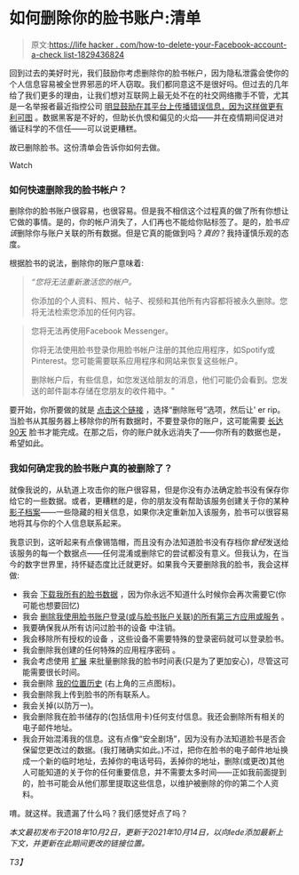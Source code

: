 # 如何删除你的脸书账户:清单

> 原文:[https://life hacker . com/how-to-delete-your-Facebook-account-a-check list-1829436824](https://lifehacker.com/how-to-delete-your-facebook-account-a-checklist-1829436824)

回到过去的美好时光，我们鼓励你考虑删除你的脸书帐户，因为隐私泄露会使你的个人信息容易被全世界邪恶的坏人窃取。我们都同意这不是很好吗。但过去的几年给了我们更多的理由，让我们想对互联网上最无处不在的社交网络撒手不管，尤其是一名举报者最近指控公司 [明显鼓励在其平台上传播错误信息，因为这样做更有利可图](https://fortune.com/2021/10/04/facebook-whistleblower-social-media-misinformation-hate-algorithm/) 。数据黑客是不好的，但助长仇恨和偏见的火焰——并在疫情期间促进对循证科学的不信任——可以说更糟糕。

故已删除脸书。这份清单会告诉你如何去做。

Watch

### 如何快速删除我的脸书帐户？

删除你的脸书账户很容易，也很容易。但是我不相信这个过程真的做了所有你想让它做的事情。是的，你的帐户消失了，人们再也不能给你贴标签了。是的，脸书*应该*删除你与账户关联的所有数据。但是它真的能做到吗？*真的*？我持谨慎乐观的态度。

根据脸书的说法，删除你的账户意味着:

> *“您将无法重新激活您的帐户。*
> 
> 你添加的个人资料、照片、帖子、视频和其他所有内容都将被永久删除。您将无法检索您添加的任何内容。

> 您将无法再使用Facebook Messenger。
> 
> 你将无法使用脸书登录你用脸书帐户注册的其他应用程序，如Spotify或Pinterest。您可能需要联系应用程序和网站来恢复这些帐户。
> 
> 删除帐户后，有些信息，如您发送给朋友的消息，他们可能仍会看到。您发送的邮件副本存储在您朋友的收件箱中。"

要开始，你所要做的就是 [点击这个链接](https://www.facebook.com/deactivate_delete_account) ，选择“删除账号”选项，然后让' er rip。当脸书从其服务器上移除你的所有数据时，不要登录你的账户，这可能需要 [长达90天](https://www.facebook.com/help/224562897555674) 脸书才能完成。在那之后，你的账户就永远消失了——你所有的数据也是，希望如此。

### 我如何确定我的脸书账户真的被删除了？

就像我说的，从轨道上攻击你的账户很容易，但是你没有办法确定脸书没有保存你给它的一些数据。或者，更糟糕的是，你的朋友没有帮助该服务创建关于你的某种 [影子档案](https://gizmodo.com/facebook-is-giving-advertisers-access-to-your-shadow-co-1828476051)——一些隐藏的相关信息，如果你决定重新加入该服务，脸书可以很容易地将其与你的个人信息联系起来。

我意识到，这听起来有点像锡箔帽，而且没有办法知道脸书没有存档你*曾经*发送给该服务的每一个数据点——任何混淆或删除它的尝试都没有意义。但我认为，在当今的数字世界里，持怀疑态度比迁就更好。如果我今天要删除我的脸书，我会这样做:

*   我会 [下载我所有的脸书数据](https://www.facebook.com/dyi/?referrer=yfi_settings) ，因为你永远不知道什么时候你会再次需要它(你可能也想要回忆)
*   我会 [删除我使用脸书账户登录(或与脸书账户关联)的所有第三方应用或服务](https://www.facebook.com/settings?tab=applications) 。
*   我要确保我从所有访问过脸书的设备 中注销。
*   我会移除所有授权的设备 ，这些设备不需要特殊的登录密码就可以登录脸书。
*   我会删除我创建的任何特殊的应用程序密码 。
*   我会考虑使用 [扩展](https://chrome.google.com/webstore/detail/social-book-post-manager/ljfidlkcmdmmibngdfikhffffdmphjae) 来批量删除我的脸书时间表(只是为了更加安心)，尽管这可能需要很长时间。
*   我会删除 [我的位置历史](https://www.facebook.com/location_history/view/) (右上角的三点图标)。
*   我会删除我上传到脸书的所有联系人。
*   我会关掉(以防万一)。
*   我会删除我在脸书储存的(包括信用卡)任何支付信息。我还会删除所有相关的电子邮件地址。
*   我会开始混淆我的信息。这有点像“安全剧场”，因为没有办法知道脸书是否会保留您更改过的数据。(我打赌确实如此。)不过，把你在脸书的电子邮件地址换成一个新的临时地址，去掉你的电话号码，丢掉你的地址，删除(或更改)其他人可能知道的关于你的任何重要信息，并不需要太多时间——正如我前面提到的，脸书可能会从他们那里提取这些信息，以维护被删除的你的第二个人资料。

唷。就这样。我遗漏了什么吗？我们感觉好点了吗？

*本文最初发布于2018年10月2日，更新于2021年10月14日，以向lede添加最新上下文，并更新在此期间更改的链接位置。*

 *T3】*